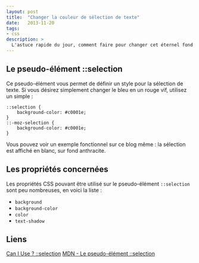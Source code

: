 ```yaml
---
layout: post
title:  "Changer la couleur de sélection de texte"
date:   2013-11-20
tags:
- css
description: >
  L'astuce rapide du jour, comment faire pour changer cet éternel fond bleu utilisé lors de la sélection de texte sur votre site ?
---
```


## Le pseudo-élément ::selection

Ce pseudo-élément vous permet de définir un style pour la sélection de texte. Si vous désirez simplement changer le bleu en un rouge vif, utilisez un simple :

	::selection {
		background-color: #c0001e;
	}
	::-moz-selection {
		background-color: #c0001e;
	}

Vous pouvez voir un exemple fonctionnel sur ce blog même : la sélection est affiché en blanc, sur fond anthracite.

## Les propriétés concernées

Les propriétés CSS pouvant être utilisé sur le pseudo-élément `::selection` sont peu nombreuses, en voici la liste :

- `background`
- `background-color`
- `color`
- `text-shadow`

## Liens
[Can I Use ? ::selection](https://caniuse.com/#feat=css-selection)
[MDN - Le pseudo-élément ::selection](https://developer.mozilla.org/en-US/docs/Web/CSS/::selection)